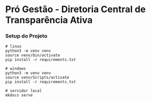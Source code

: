 # Pró Gestão - Diretoria Central de Transparência Ativa

### Setup do Projeto

```
# linux
python3 -m venv venv
source venv/bin/activate
pip install -r requirements.txt

# windows
python3 -m venv venv
source venv/Scripts/activate
pip install -r requirements.txt

# servidor local
mkdocs serve
```
